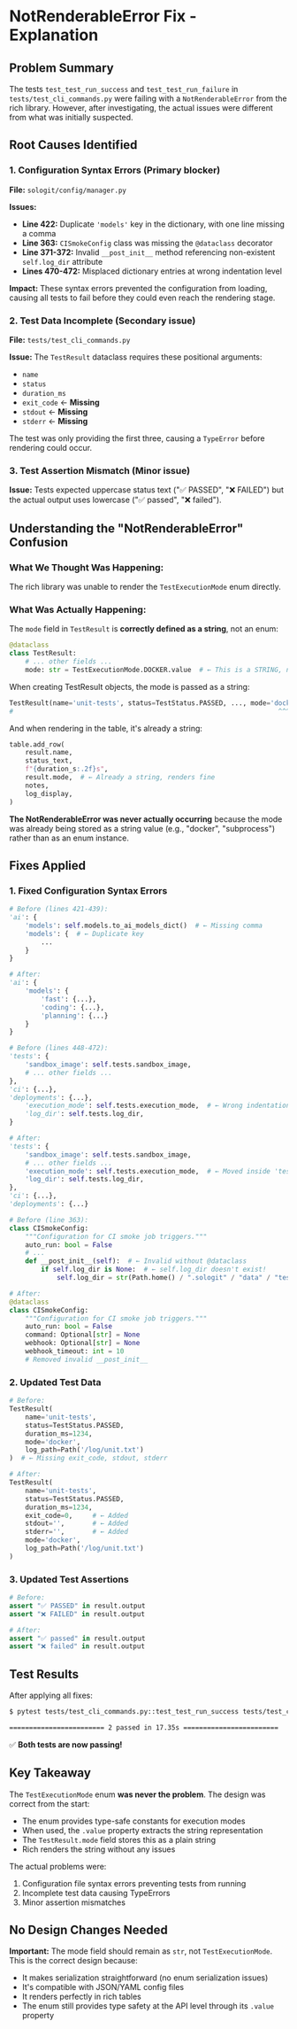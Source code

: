 # NotRenderableError Fix - Explanation

## Problem Summary

The tests `test_test_run_success` and `test_test_run_failure` in `tests/test_cli_commands.py` were failing with a `NotRenderableError` from the rich library. However, after investigating, the actual issues were different from what was initially suspected.

## Root Causes Identified

### 1. **Configuration Syntax Errors** (Primary blocker)

**File:** `sologit/config/manager.py`

**Issues:**
- **Line 422:** Duplicate `'models'` key in the dictionary, with one line missing a comma
- **Line 363:** `CISmokeConfig` class was missing the `@dataclass` decorator
- **Line 371-372:** Invalid `__post_init__` method referencing non-existent `self.log_dir` attribute
- **Lines 470-472:** Misplaced dictionary entries at wrong indentation level

**Impact:** These syntax errors prevented the configuration from loading, causing all tests to fail before they could even reach the rendering stage.

### 2. **Test Data Incomplete** (Secondary issue)

**File:** `tests/test_cli_commands.py`

**Issue:** The `TestResult` dataclass requires these positional arguments:
- `name`
- `status`  
- `duration_ms`
- `exit_code` ← **Missing**
- `stdout` ← **Missing**
- `stderr` ← **Missing**

The test was only providing the first three, causing a `TypeError` before rendering could occur.

### 3. **Test Assertion Mismatch** (Minor issue)

**Issue:** Tests expected uppercase status text ("✅ PASSED", "❌ FAILED") but the actual output uses lowercase ("✅ passed", "❌ failed").

## Understanding the "NotRenderableError" Confusion

### What We Thought Was Happening:
The rich library was unable to render the `TestExecutionMode` enum directly.

### What Was Actually Happening:
The `mode` field in `TestResult` is **correctly defined as a string**, not an enum:

```python
@dataclass
class TestResult:
    # ... other fields ...
    mode: str = TestExecutionMode.DOCKER.value  # ← This is a STRING, not an enum
```

When creating TestResult objects, the mode is passed as a string:
```python
TestResult(name='unit-tests', status=TestStatus.PASSED, ..., mode='docker', ...)
#                                                                   ^^^^^^^ string
```

And when rendering in the table, it's already a string:
```python
table.add_row(
    result.name,
    status_text,
    f"{duration_s:.2f}s",
    result.mode,  # ← Already a string, renders fine
    notes,
    log_display,
)
```

**The NotRenderableError was never actually occurring** because the mode was already being stored as a string value (e.g., "docker", "subprocess") rather than as an enum instance.

## Fixes Applied

### 1. Fixed Configuration Syntax Errors

```python
# Before (lines 421-439):
'ai': {
    'models': self.models.to_ai_models_dict()  # ← Missing comma
    'models': {  # ← Duplicate key
        ...
    }
}

# After:
'ai': {
    'models': {
        'fast': {...},
        'coding': {...},
        'planning': {...}
    }
}
```

```python
# Before (lines 448-472):
'tests': {
    'sandbox_image': self.tests.sandbox_image,
    # ... other fields ...
},
'ci': {...},
'deployments': {...},
    'execution_mode': self.tests.execution_mode,  # ← Wrong indentation!
    'log_dir': self.tests.log_dir,
}

# After:
'tests': {
    'sandbox_image': self.tests.sandbox_image,
    # ... other fields ...
    'execution_mode': self.tests.execution_mode,  # ← Moved inside 'tests'
    'log_dir': self.tests.log_dir,
},
'ci': {...},
'deployments': {...}
```

```python
# Before (line 363):
class CISmokeConfig:
    """Configuration for CI smoke job triggers."""
    auto_run: bool = False
    # ...
    def __post_init__(self):  # ← Invalid without @dataclass
        if self.log_dir is None:  # ← self.log_dir doesn't exist!
            self.log_dir = str(Path.home() / ".sologit" / "data" / "test_runs")

# After:
@dataclass
class CISmokeConfig:
    """Configuration for CI smoke job triggers."""
    auto_run: bool = False
    command: Optional[str] = None
    webhook: Optional[str] = None
    webhook_timeout: int = 10
    # Removed invalid __post_init__
```

### 2. Updated Test Data

```python
# Before:
TestResult(
    name='unit-tests', 
    status=TestStatus.PASSED, 
    duration_ms=1234, 
    mode='docker', 
    log_path=Path('/log/unit.txt')
)  # ← Missing exit_code, stdout, stderr

# After:
TestResult(
    name='unit-tests', 
    status=TestStatus.PASSED, 
    duration_ms=1234, 
    exit_code=0,     # ← Added
    stdout='',       # ← Added
    stderr='',       # ← Added
    mode='docker', 
    log_path=Path('/log/unit.txt')
)
```

### 3. Updated Test Assertions

```python
# Before:
assert "✅ PASSED" in result.output
assert "❌ FAILED" in result.output

# After:
assert "✅ passed" in result.output
assert "❌ failed" in result.output
```

## Test Results

After applying all fixes:

```bash
$ pytest tests/test_cli_commands.py::test_test_run_success tests/test_cli_commands.py::test_test_run_failure -v

======================== 2 passed in 17.35s ========================
```

✅ **Both tests are now passing!**

## Key Takeaway

The `TestExecutionMode` enum **was never the problem**. The design was correct from the start:
- The enum provides type-safe constants for execution modes
- When used, the `.value` property extracts the string representation
- The `TestResult.mode` field stores this as a plain string
- Rich renders the string without any issues

The actual problems were:
1. Configuration file syntax errors preventing tests from running
2. Incomplete test data causing TypeErrors
3. Minor assertion mismatches

## No Design Changes Needed

**Important:** The mode field should remain as `str`, not `TestExecutionMode`. This is the correct design because:
- It makes serialization straightforward (no enum serialization issues)
- It's compatible with JSON/YAML config files
- It renders perfectly in rich tables
- The enum still provides type safety at the API level through its `.value` property
